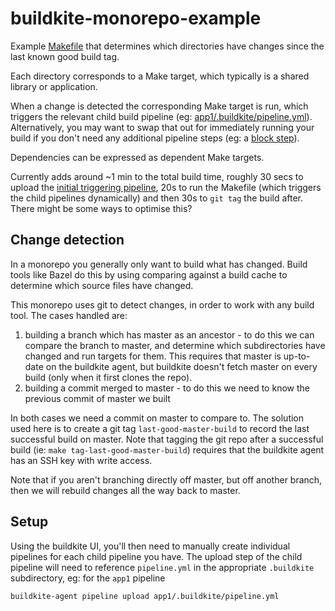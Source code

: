 # buildkite-monorepo-example

Example [Makefile](Makefile) that determines which directories have changes since the last known good build tag.

Each directory corresponds to a Make target, which typically is a shared library or application.
 
When a change is detected the corresponding Make target is run, which triggers the relevant child build pipeline (eg: [app1/.buildkite/pipeline.yml](app1/.buildkite/pipeline.yml)). Alternatively, you may want to swap that out for immediately running your build if you don't need any additional pipeline steps (eg: a [block step](https://buildkite.com/docs/pipelines/block-step)).

Dependencies can be expressed as dependent Make targets.

Currently adds around ~1 min to the total build time, roughly 30 secs to upload the [initial triggering pipeline](.buildkite/pipeline.yml), 20s to run the Makefile (which triggers the child pipelines dynamically) and then 30s to `git tag` the build after. There might be some ways to optimise this?

## Change detection

In a monorepo you generally only want to build what has changed. Build tools like Bazel do this by using comparing against a build cache to determine which source files have changed.

This monorepo uses git to detect changes, in order to work with any build tool. The cases handled are:

1) building a branch which has master as an ancestor - to do this we can compare the branch to master, and determine which subdirectories have changed and run targets for them. This requires that master is up-to-date on the buildkite agent, but buildkite doesn't fetch master on every build (only when it first clones the repo).
2) building a commit merged to master - to do this we need to know the previous commit of master we built

In both cases we need a commit on master to compare to. The solution used here is to create a git tag `last-good-master-build` to record the last successful build on master. Note that tagging the git repo after a successful build (ie: `make tag-last-good-master-build`) requires that the buildkite agent has an SSH key with write access.

Note that if you aren't branching directly off master, but off another branch, then we will rebuild changes all the way back to master.
  
## Setup

Using the buildkite UI, you'll then need to manually create individual pipelines for each child pipeline you have. The upload step of the child pipeline will need to reference `pipeline.yml` in the appropriate `.buildkite` subdirectory, eg: for the `app1` pipeline
```
buildkite-agent pipeline upload app1/.buildkite/pipeline.yml
```


